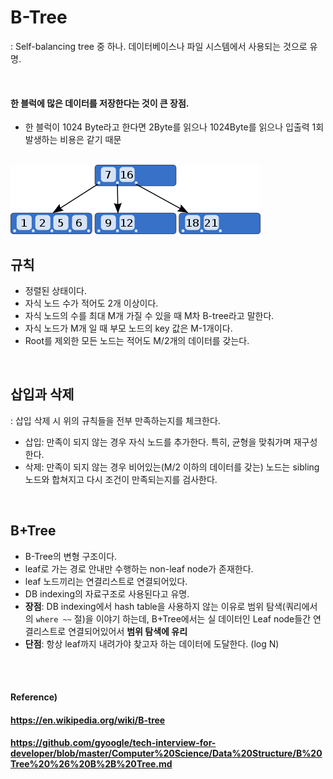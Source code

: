 # B-Tree

: Self-balancing tree 중 하나. 데이터베이스나 파일 시스템에서 사용되는 것으로 유명.

<br>

#### 한 블럭에 많은 데이터를 저장한다는 것이 큰 장점.

* 한 블럭이 1024 Byte라고 한다면 2Byte를 읽으나 1024Byte를 읽으나 입출력 1회 발생하는 비용은 같기 때문



<br>![b_tree](./images/b_tree.png)

## 규칙

* 정렬된 상태이다.
* 자식 노드 수가 적어도 2개 이상이다.
* 자식 노드의 수를 최대 M개 가질 수 있을 때 M차 B-tree라고 말한다.
* 자식 노드가 M개 일 때 부모 노드의 key 값은 M-1개이다.
* Root를 제외한 모든 노드는 적어도 M/2개의 데이터를 갖는다.

<br>

## 삽입과 삭제

: 삽입 삭제 시 위의 규칙들을 전부 만족하는지를 체크한다.

* 삽입: 만족이 되지 않는 경우 자식 노드를 추가한다. 특히, 균형을 맞춰가며 재구성한다.
* 삭제: 만족이 되지 않는 경우 비어있는(M/2 이하의 데이터를 갖는) 노드는 sibling 노드와 합쳐지고 다시 조건이 만족되는지를 검사한다.

<br>

## B+Tree

* B-Tree의 변형 구조이다.
* leaf로 가는 경로 안내만 수행하는 non-leaf node가 존재한다.
* leaf 노드끼리는 연결리스트로 연결되어있다.
* DB indexing의 자료구조로 사용된다고 유명.
* **장점**: DB indexing에서 hash table을 사용하지 않는 이유로 범위 탐색(쿼리에서의 `where ~~` 절)을 이야기 하는데, B+Tree에서는 실 데이터인 Leaf node들간 연결리스트로 연결되어있어서 **범위 탐색에 유리**
* **단점**: 항상 leaf까지 내려가야 찾고자 하는 데이터에 도달한다. (log N)

<br><br>

#### Reference)

#### https://en.wikipedia.org/wiki/B-tree

#### https://github.com/gyoogle/tech-interview-for-developer/blob/master/Computer%20Science/Data%20Structure/B%20Tree%20%26%20B%2B%20Tree.md